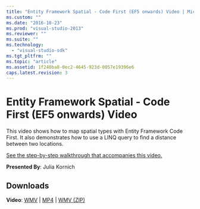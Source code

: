 ```yaml
---
title: "Entity Framework Spatial - Code First (EF5 onwards) Video | Microsoft Docs"
ms.custom: ""
ms.date: "2016-10-23"
ms.prod: "visual-studio-2013"
ms.reviewer: ""
ms.suite: ""
ms.technology: 
  - "visual-studio-sdk"
ms.tgt_pltfrm: ""
ms.topic: "article"
ms.assetid: 1f240ba8-0ec2-4645-923d-0057e19396e6
caps.latest.revision: 3
---
```

# Entity Framework Spatial - Code First (EF5 onwards) Video
This video shows how to map spatial types with Entity Framework Code First. It also demonstrates how to use a LINQ query to find a distance between two locations.

[See the step-by-step walkthrough that accompanies this video.](../ef6/entity-framework-spatial-code-first-ef5-onwards.md)

**Presented By**: Julia Kornich

## Downloads

**Video**: [WMV](http://download.microsoft.com/download/9/1/3/913EA17E-6F97-41D8-A4FE-805A0D83D26A/HDI-ITPro-MSDN-winvideo-spatialwithcodefirst.wmv) | [MP4](http://download.microsoft.com/download/9/1/3/913EA17E-6F97-41D8-A4FE-805A0D83D26A/HDI-ITPro-MSDN-mp4video-spatialwithcodefirst.m4v) | [WMV (ZIP)](http://download.microsoft.com/download/9/1/3/913EA17E-6F97-41D8-A4FE-805A0D83D26A/HDI-ITPro-MSDN-winvideo-spatialwithcodefirst.zip)